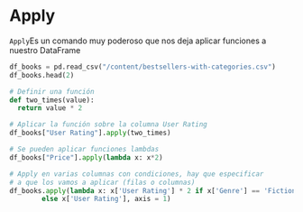 # Apply

`Apply`Es un comando muy poderoso que nos deja aplicar funciones a nuestro DataFrame

```python
df_books = pd.read_csv("/content/bestsellers-with-categories.csv")
df_books.head(2)

# Definir una función
def two_times(value):
  return value * 2

# Aplicar la función sobre la columna User Rating
df_books["User Rating"].apply(two_times)

# Se pueden aplicar funciones lambdas
df_books["Price"].apply(lambda x: x*2)

# Apply en varias columnas con condiciones, hay que especificar 
# a que los vamos a aplicar (filas o columnas)
df_books.apply(lambda x: x['User Rating'] * 2 if x['Genre'] == 'Fiction' 
		else x['User Rating'], axis = 1)
```